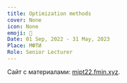 ```yaml
---
title: Optimization methods
cover: None
icon: None
emoji: 🌠
Date: 01 Sep, 2022 - 31 May, 2023
Place: МФТИ
Role: Senior Lecturer
---
```


Сайт с материалами: [mipt22.fmin.xyz](http://mipt21.fmin.xyz/).
